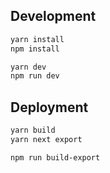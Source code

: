 ## Development

```bash
yarn install
npm install

yarn dev
npm run dev
```

## Deployment

```bash
yarn build
yarn next export

npm run build-export
```

